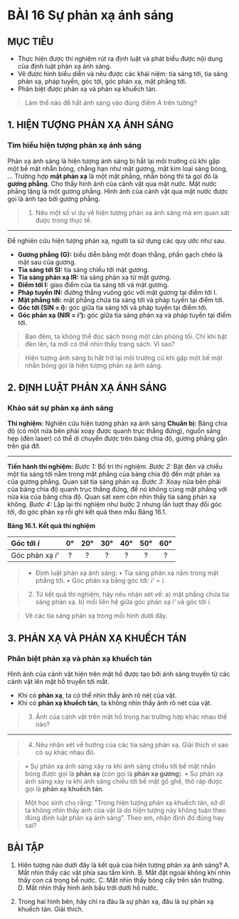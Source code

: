 # BÀI 16 Sự phản xạ ánh sáng

## MỤC TIÊU
- Thực hiện được thí nghiệm rút ra định luật và phát biểu được nội dung của định luật phản xạ ánh sáng.
- Vẽ được hình biểu diễn và nêu được các khái niệm: tia sáng tới, tia sáng phản xạ, pháp tuyến, góc tới, góc phản xạ, mặt phẳng tới.
- Phân biệt được phản xạ và phản xạ khuếch tán.

> Làm thế nào để hắt ánh sáng vào đúng điểm A trên tường?

## 1. HIỆN TƯỢNG PHẢN XẠ ÁNH SÁNG
### Tìm hiểu hiện tượng phản xạ ánh sáng

Phản xạ ánh sáng là hiện tượng ánh sáng bị hắt lại môi trường cũ khi gặp một bề mặt nhẵn bóng, chẳng hạn như mặt gương, mặt kim loại sáng bóng, ...
Trường hợp **mặt phản xạ** là một mặt phẳng, nhẵn bóng thì ta gọi đó là **gương phẳng**.
Cho thấy hình ảnh của cảnh vật qua mặt nước. Mặt nước phẳng lặng là một gương phẳng. Hình ảnh của cảnh vật qua mặt nước được gọi là ảnh tạo bởi gương phẳng.

> 1. Nêu một số ví dụ về hiện tượng phản xạ ánh sáng mà em quan sát được trong thực tế.

---

Để nghiên cứu hiện tượng phản xạ, người ta sử dụng các quy ước như sau.

- **Gương phẳng (G):** biểu diễn bằng một đoạn thẳng, phần gạch chéo là mặt sau của gương.
- **Tia sáng tới SI:** tia sáng chiếu tới mặt gương.
- **Tia sáng phản xạ IR:** tia sáng phản xạ từ mặt gương.
- **Điểm tới I:** giao điểm của tia sáng tới và mặt gương.
- **Pháp tuyến IN:** đường thẳng vuông góc với mặt gương tại điểm tới I.
- **Mặt phẳng tới:** mặt phẳng chứa tia sáng tới và pháp tuyến tại điểm tới.
- **Góc tới (SIN = *i*):** góc giữa tia sáng tới và pháp tuyến tại điểm tới.
- **Góc phản xạ (NIR = *i'*):** góc giữa tia sáng phản xạ và pháp tuyến tại điểm tới.

> Ban đêm, ta không thể đọc sách trong một căn phòng tối. Chỉ khi bật đèn lên, ta mới có thể nhìn thấy trang sách. Vì sao?

> Hiện tượng ánh sáng bị hắt trở lại môi trường cũ khi gặp một bề mặt nhẵn bóng gọi là hiện tượng phản xạ ánh sáng.

## 2. ĐỊNH LUẬT PHẢN XẠ ÁNH SÁNG
### Khảo sát sự phản xạ ánh sáng
**Thí nghiệm:** Nghiên cứu hiện tượng phản xạ ánh sáng
**Chuẩn bị:** Bảng chia độ (có một nửa bên phải xoay được quanh trục thẳng đứng), nguồn sáng hẹp (đèn laser) có thể di chuyển được trên bảng chia độ, gương phẳng gắn trên giá đỡ.

---

**Tiến hành thí nghiệm:**
*Bước 1:* Bố trí thí nghiệm.
*Bước 2:* Bật đèn và chiếu một tia sáng tới nằm trong mặt phẳng của bảng chia độ đến mặt phản xạ của gương phẳng. Quan sát tia sáng phản xạ.
*Bước 3:* Xoay nửa bên phải của bảng chia độ quanh trục thẳng đứng, để nó không cùng mặt phẳng với nửa kia của bảng chia độ. Quan sát xem còn nhìn thấy tia sáng phản xạ không.
*Bước 4:* Lặp lại thí nghiệm như bước 2 nhưng lần lượt thay đổi góc tới, đo góc phản xạ rồi ghi kết quả theo mẫu Bảng 16.1.

**Bảng 16.1. Kết quả thí nghiệm**

| Góc tới *i* | 0° | 20° | 30° | 40° | 50° | 60° |
| :--- | :---: | :---: | :---: | :---: | :---: | :---: |
| Góc phản xạ *i'* | ? | ? | ? | ? | ? | ? |

> - Định luật phản xạ ánh sáng:
> • Tia sáng phản xạ nằm trong mặt phẳng tới.
> • Góc phản xạ bằng góc tới: *i'* = *i*.

> 2. Từ kết quả thí nghiệm, hãy nêu nhận xét về:
> a) mặt phẳng chứa tia sáng phản xạ.
> b) mối liên hệ giữa góc phản xạ *i'* và góc tới *i*.

> Vẽ các tia sáng phản xạ trong mỗi hình dưới đây.

## 3. PHẢN XẠ VÀ PHẢN XẠ KHUẾCH TÁN
### Phân biệt phản xạ và phản xạ khuếch tán

Hình ảnh của cảnh vật hiện trên mặt hồ được tạo bởi ánh sáng truyền từ các cảnh vật lên mặt hồ truyền tới mắt.
- Khi có **phản xạ**, ta có thể nhìn thấy ảnh rõ nét của vật.
- Khi có **phản xạ khuếch tán**, ta không nhìn thấy ảnh rõ nét của vật.

> 3. Ảnh của cảnh vật trên mặt hồ trong hai trường hợp khác nhau thế nào?

---

> 4. Nêu nhận xét về hướng của các tia sáng phản xạ. Giải thích vì sao có sự khác nhau đó.

> • Sự phản xạ ánh sáng xảy ra khi ánh sáng chiếu tới bề mặt nhẵn bóng được gọi là **phản xạ** (còn gọi là **phản xạ gương**).
> • Sự phản xạ ánh sáng xảy ra khi ánh sáng chiếu tới bề mặt gồ ghề, thô ráp được gọi là **phản xạ khuếch tán**.

> Một học sinh cho rằng: "Trong hiện tượng phản xạ khuếch tán, sở dĩ ta không nhìn thấy ảnh của vật là do hiện tượng này không tuân theo đúng định luật phản xạ ánh sáng".
> Theo em, nhận định đó đúng hay sai?

## BÀI TẬP
1. Hiện tượng nào dưới đây là kết quả của hiện tượng phản xạ ánh sáng?
    A. Mắt nhìn thấy các vật phía sau tấm kính.
    B. Mắt đặt ngoài không khí nhìn thấy con cá trong bể nước.
    C. Mắt nhìn thấy bóng cây trên sân trường.
    D. Mắt nhìn thấy hình ảnh bầu trời dưới hồ nước.

2. Trong hai hình bên, hãy chỉ ra đâu là sự phản xạ, đâu là sự phản xạ khuếch tán. Giải thích.
